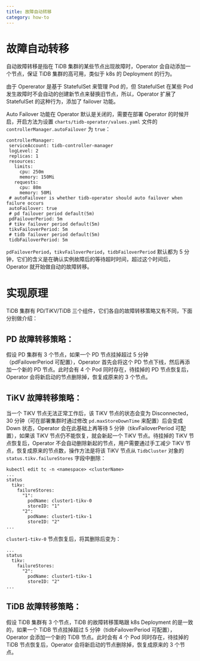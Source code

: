 ```yaml
---
title: 故障自动转移
category: how-to
---
```


# 故障自动转移

自动故障转移是指在 TiDB 集群的某些节点出现故障时，Operator 会自动添加一个节点，保证 TiDB 集群的高可用，类似于 k8s 的 Deployment 的行为。

由于 Opererator 是基于 StatefulSet 来管理 Pod 的，但 StatefulSet 在某些 Pod 发生故障时不会自动的创建新节点来替换旧节点，所以，Operator 扩展了 StatefulSet 的这种行为，添加了 failover 功能。

Auto Failover 功能在 Operator 默认是关闭的，需要在部署 Operator 的时候开启，开启方法为设置 `charts/tidb-operator/values.yaml` 文件的 `controllerManager.autoFailover` 为 `true`：

```shell
controllerManager:
 serviceAccount: tidb-controller-manager
 logLevel: 2
 replicas: 1
 resources:
   limits:
     cpu: 250m
     memory: 150Mi
   requests:
     cpu: 80m
     memory: 50Mi
 # autoFailover is whether tidb-operator should auto failover when failure occurs
 autoFailover: true
 # pd failover period default(5m)
 pdFailoverPeriod: 5m
 # tikv failover period default(5m)
 tikvFailoverPeriod: 5m
 # tidb failover period default(5m)
 tidbFailoverPeriod: 5m
```

`pdFailoverPeriod`，`tikvFailoverPeriod`，`tidbFailoverPeriod` 默认都为 5 分钟，它们的含义是在确认实例故障后的等待超时时间，超过这个时间后，Operator 就开始做自动的故障转移。

# 实现原理

TiDB 集群有 PD/TiKV/TiDB 三个组件，它们各自的故障转移策略又有不同，下面分别做介绍：

## PD 故障转移策略：

假设 PD 集群有 3 个节点，如果一个 PD 节点挂掉超过 5 分钟（pdFailoverPeriod 可配置），Operator 首先会将这个 PD 节点下线，然后再添加一个新的 PD 节点。此时会有 4 个 Pod 同时存在，待挂掉的 PD 节点恢复后，Operator 会将新启动的节点删除掉，恢复成原来的 3 个节点。

## TiKV 故障转移策略：

当一个 TiKV 节点无法正常工作后，该 TiKV 节点的状态会变为 Disconnected，30 分钟（可在部署集群时通过修改 `pd.maxStoreDownTime` 来配置）后会变成 Down 状态，Operator 会在此基础上再等待 5 分钟（tikvFailoverPeriod 可配置），如果该 TiKV 节点仍不能恢复，就会新起一个 TiKV 节点。待挂掉的 TiKV 节点恢复后，Operator 不会自动删除新起的节点，用户需要通过手工减少 TiKV 节点，恢复成原来的节点数，操作方法是将该 TiKV 节点从 `TidbCluster` 对象的 `status.tikv.failureStores` 字段中删除：

```shell
kubectl edit tc -n <namespace> <clusterName>
...
status
  tikv:
    failureStores:
      "1":
        podName: cluster1-tikv-0
        storeID: "1"
      "2":
        podName: cluster1-tikv-1
        storeID: "2"
...
```

`cluster1-tikv-0` 节点恢复后，将其删除后变为：

```shell
...
status
  tikv:
    failureStores:
      "2":
        podName: cluster1-tikv-1
        storeID: "2"
...
```

## TiDB 故障转移策略：

假设 TiDB 集群有 3 个节点，TiDB 的故障转移策略跟 k8s Deployment 的是一致的，如果一个 TiDB 节点挂掉超过 5 分钟（tidbFailoverPeriod 可配置），Operator 会添加一个新的 TiDB 节点。此时会有 4 个 Pod 同时存在，待挂掉的 TiDB 节点恢复后，Operator 会将新启动的节点删除掉，恢复成原来的 3 个节点。
